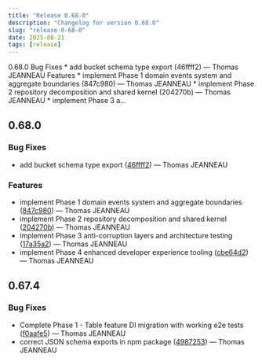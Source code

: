 ```yaml
---
title: "Release 0.68.0"
description: "Changelog for version 0.68.0"
slug: "release-0-68-0"
date: 2025-08-21
tags: [release]
---
```


<p class="before-truncate"> 0.68.0   Bug Fixes  * add bucket schema type export (46ffff2) — Thomas JEANNEAU    Features  * implement Phase 1 domain events system and aggregate boundaries (847c980) — Thomas JEANNEAU * implement Phase 2 repository decomposition and shared kernel (204270b) — Thomas JEANNEAU * implement Phase 3 a...</p>

<!-- truncate -->

## 0.68.0

### Bug Fixes

* add bucket schema type export ([46ffff2](https://github.com/latechforce/engine/commit/46ffff29889ee0714748df7a5af69df505483252)) — Thomas JEANNEAU


### Features

* implement Phase 1 domain events system and aggregate boundaries ([847c980](https://github.com/latechforce/engine/commit/847c98072d1f270fb6dd527efe52090e42e4b7d4)) — Thomas JEANNEAU
* implement Phase 2 repository decomposition and shared kernel ([204270b](https://github.com/latechforce/engine/commit/204270b4d5efd2733838c5d230ea36a83e7fbcc0)) — Thomas JEANNEAU
* implement Phase 3 anti-corruption layers and architecture testing ([17a35a2](https://github.com/latechforce/engine/commit/17a35a2eeeafd741831e67e051149d26b23422c0)) — Thomas JEANNEAU
* implement Phase 4 enhanced developer experience tooling ([cbe64d2](https://github.com/latechforce/engine/commit/cbe64d2bd9f0ca36f01a33ebb5cfca28028df785)) — Thomas JEANNEAU

## 0.67.4

### Bug Fixes

* Complete Phase 1 - Table feature DI migration with working e2e tests ([f0aafe5](https://github.com/latechforce/engine/commit/f0aafe574f04aade9009dc4a374699b199cb51e4)) — Thomas JEANNEAU
* correct JSON schema exports in npm package ([4987253](https://github.com/latechforce/engine/commit/4987253cba77122d1f13a9d614257105a83035c3)) — Thomas JEANNEAU
